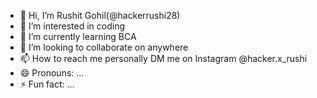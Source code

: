 - 👋 Hi, I’m Rushit Gohil(@hackerrushi28)
- 👀 I’m interested in coding
- 🌱 I’m currently learning BCA
- 💞️ I’m looking to collaborate on anywhere
- 📫 How to reach me personally DM me on Instagram @hacker.x_rushi
- 😄 Pronouns: ...
- ⚡ Fun fact: ...

<!---
Hackerushi28/Hackerushi28 is a ✨ special ✨ repository because its `README.md` (this file) appears on your GitHub profile.
You can click the Preview link to take a look at your changes.
--->
